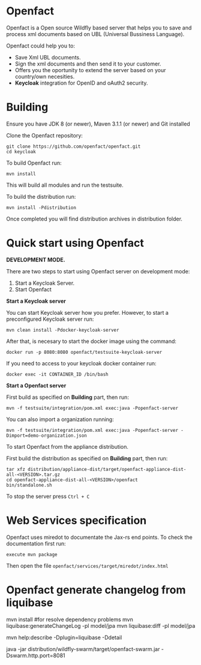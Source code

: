 # Openfact
Openfact is a Open source Wildfly based server that helps you to save and process xml documents based on UBL (Universal Bussiness Language).

Openfact could help you to:

- Save Xml UBL documents.
- Sign the xml documents and then send it to your customer.
- Offers you the oportunity to extend the server based on your country/own necesities.
- **Keycloak** integration for OpenID and oAuth2 security.

# Building

Ensure you have JDK 8 (or newer), Maven 3.1.1 (or newer) and Git installed

Clone the Openfact repository:

    git clone https://github.com/openfact/openfact.git
    cd keycloak

To build Openfact run:

    mvn install

This will build all modules and run the testsuite.

To build the distribution run:

    mvn install -Pdistribution

Once completed you will find distribution archives in distribution folder.

# Quick start using Openfact

**DEVELOPMENT MODE.**

There are two steps to start using Openfact server on development mode:

1. Start a Keycloak Server.
2. Start Openfact

**Start a Keycloak server**

You can start Keycloak server how you prefer. However, to start a preconfigured Keycloak server run:

    mvn clean install -Pdocker-keycloak-server
    
After that, is necesary to start the docker image using the command:

    docker run -p 8080:8080 openfact/testsuite-keycloak-server
     
If you need to access to your keycloak docker container run:
    
    docker exec -it CONTAINER_ID /bin/bash

**Start a Openfact server**

First build as specified on **Building** part, then run:
    
    mvn -f testsuite/integration/pom.xml exec:java -Popenfact-server
    
You can also import a organization running:

    mvn -f testsuite/integration/pom.xml exec:java -Popenfact-server -Dimport=demo-organization.json


To start Openfact from the appliance distribution.

First build the distribution as specified on **Building** part, then run:
 
    tar xfz distribution/appliance-dist/target/openfact-appliance-dist-all-<VERSION>.tar.gz
    cd openfact-appliance-dist-all-<VERSION>/openfact
    bin/standalone.sh

To stop the server press `Ctrl + C`


# Web Services specification

Openfact uses miredot to documentate the Jax-rs end points. To check the documentation first run:

    execute mvn package

Then open the file `openfact/services/target/miredot/index.html`
 
 
 # Openfact generate changelog from liquibase
 mvn install #for resolve dependency problems
 mvn liquibase:generateChangeLog -pl model/jpa
 mvn liquibase:diff -pl model/jpa
 
 mvn help:describe -Dplugin=liquibase -Ddetail
 
 
 java -jar distribution/wildfly-swarm/target/openfact-swarm.jar -Dswarm.http.port=8081
